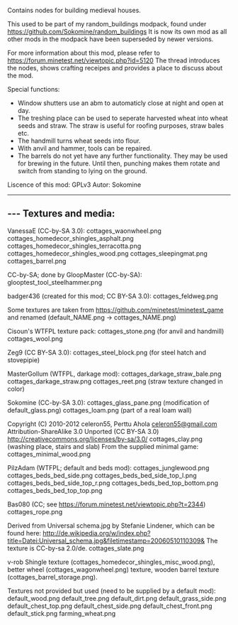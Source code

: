 Contains nodes for building medieval houses.

This used to be part of my random_buildings modpack, found under
	https://github.com/Sokomine/random_buildings
It is now its own mod as all other mods in the modpack have been
superseded by newer versions.

For more information about this mod, please refer to
	https://forum.minetest.net/viewtopic.php?id=5120
The thread introduces the nodes, shows crafting receipes and provides a place
to discuss about the mod.

Special functions:
* Window shutters use an abm to automaticly close at night and open at day.
* The treshing place can be used to seperate harvested wheat into wheat seeds
  and straw. The straw is useful for roofing purposes, straw bales etc.
* The handmill turns wheat seeds into flour.
* With anvil and hammer, tools can be repaired.
* The barrels do not yet have any further functionality. They may be used for
  brewing in the future. Until then, punching makes them rotate and switch from
  standing to lying on the ground. 

Liscence of this mod: GPLv3
Autor: Sokomine

---
--- Textures and media:
---
VanessaE (CC-by-SA 3.0):
   cottages_waonwheel.png 
   cottages_homedecor_shingles_asphalt.png
   cottages_homedecor_shingles_terracotta.png
   cottages_homedecor_shingles_wood.png
   cottages_sleepingmat.png
   cottages_barrel.png 

CC-by-SA; done by GloopMaster (CC-by-SA):
   glooptest_tool_steelhammer.png

badger436 (created for this mod; CC BY-SA 3.0):
   cottages_feldweg.png

Some textures are taken from
	https://github.com/minetest/minetest_game
and renamed (default_NAME.png -> cottages_NAME.png)

Cisoun's WTFPL texture pack:
   cottages_stone.png (for anvil and handmill)
   cottages_wool.png

Zeg9 (CC BY-SA 3.0):
   cottages_steel_block.png (for steel hatch and stovepipie)

MasterGollum (WTFPL, darkage mod):
   cottages_darkage_straw_bale.png
   cottages_darkage_straw.png
   cottages_reet.png (straw texture changed in color)

Sokomine (CC-by-SA 3.0):
   cottages_glass_pane.png (modification of default_glass.png)
   cottages_loam.png (part of a real loam wall)

Copyright (C) 2010-2012 celeron55, Perttu Ahola <celeron55@gmail.com>
Attribution-ShareAlike 3.0 Unported (CC BY-SA 3.0)
http://creativecommons.org/licenses/by-sa/3.0/
   cottages_clay.png (washing place, stairs and slab)
From the supplied minimal game:
   cottages_minimal_wood.png
   
PilzAdam (WTFPL; default and beds mod):
   cottages_junglewood.png
   cottages_beds_bed_side.png
   cottages_beds_bed_side_top_l.png
   cottages_beds_bed_side_top_r.png
   cottages_beds_bed_top_bottom.png
   cottages_beds_bed_top_top.png

Bas080 (CC; see https://forum.minetest.net/viewtopic.php?t=2344)
   cottages_rope.png

Derived from Universal schema.jpg by Stefanie Lindener, which can be found here: http://de.wikipedia.org/w/index.php?title=Datei:Universal_schema.jpg&filetimestamp=20060510110309& The texture is CC-by-sa 2.0/de.
   cottages_slate.png
   
v-rob
   Shingle texture (cottages_homedecor_shingles_misc_wood.png),
   better wheel (cottages_wagonwheel.png) texture, 
   wooden barrel texture (cottages_barrel_storage.png).

Textures not provided but used (need to be supplied by a default mod):
	default_wood.png
	default_tree.png
	default_dirt.png
	default_grass_side.png
	default_chest_top.png
	default_chest_side.png
	default_chest_front.png
	default_stick.png
	farming_wheat.png

